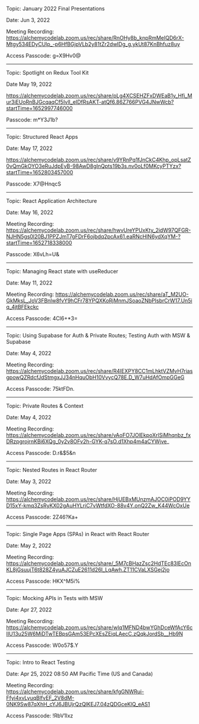 Topic: January 2022 Final Presentations

Date: Jun 3, 2022

Meeting Recording:
https://alchemycodelab.zoom.us/rec/share/RnOHy8b_knpRmMeIQD6rX-Mtgy534EDyCUlp_-p6HfBGjpVLb2y81tZr2dwIDg_g.ykUt87KnBhfuz8uy

Access Passcode: g=X9Hv0@

---

Topic: Spotlight on Redux Tool Kit

Date May 19, 2022

https://alchemycodelab.zoom.us/rec/share/pLg4XCSEHZFxDWEaB1y_Hfi_Mur3iEUoRnBJGcqaqCf5IvlI_eIDfRsAKT-atQf6.86Z766PVG4JNwWcb?startTime=1652997746000

Passcode: m*Y3J1b?

---

Topic: Structured React Apps

Date: May 17, 2022

https://alchemycodelab.zoom.us/rec/share/v9YRnPq1fJnCkC4Khp_opLsatZ0vQmGkOYO3eRuJdpEyB-98AwD8gInQpts19b3s.nv0oLf0MKcyPTYzx?startTime=1652803457000

Passcode: X7@HnqcS

---

Topic: React Application Architecture

Date: May 16, 2022

Meeting Recording:
https://alchemycodelab.zoom.us/rec/share/hwvUreYPUxKty_2idW97QFGR-NJHN5gs0l20BJ1PPZJmT7gFDrF6ojbdq2pcAx61.eaRNcHlN6ydXqYM-?startTime=1652718338000

Passcode: X6vLh=U&

---

Topic: Managing React state with useReducer

Date: May 11, 2022

Meeting Recording:
https://alchemycodelab.zoom.us/rec/share/aT_M2UO-GkMksL_JoV3FBnlw8fvY9hCFr78YPQXKoRjMnmJSoaoZNbPIsbrCrW17.Un5iq_4jtBFEkckc

Access Passcode: 4Cl6+*3=

---

Topic: Using Supabase for Auth & Private Routes; Testing Auth with MSW & Supabase

Date: May 4, 2022

Meeting Recording:
https://alchemycodelab.zoom.us/rec/share/R4IEXPY8CC1mLhktVZMvH7riasgpowQZRdcfJdStmgxJJ34nHquObH10VvycQ78E.D_W7uHdAfOmpGGeG

Access Passcode: 75ktFDn.

---

Topic: Private Routes & Context

Date: May 4, 2022

Meeting Recording:
https://alchemycodelab.zoom.us/rec/share/vAoFO7JOlEkpoXrlSiMhqnbz_fxDRzpgrojrnKBi6XQg_0y2v8OFv2h-GYK-q7sO.d1Xhp4m4aCYWjve_

Access Passcode: D.r&$5&n

---

Topic: Nested Routes in React Router

Date: May 3, 2022

Meeting Recording:
https://alchemycodelab.zoom.us/rec/share/HjUEBxMUnzmAJOC0iPOD9YYD15xY-kmq3ZsRyKX02gAuHYLriC7vWtfdXO-88v4Y.onQ2Zw_K44WcOxUe

Access Passcode: 2Z46?Ka+

---

Topic: Single Page Apps (SPAs) in React with React Router

Date: May 2, 2022

Meeting Recording:
https://alchemycodelab.zoom.us/rec/share/_5M7cBHazZsc2HdTEc83lEcOnKL8jGsuujT6t828Z4yuAJCZuE2611d26I_LqAwh.ZT11CVaLXSGej2jo

Access Passcode: HKX^M5i%

---

Topic: Mocking APIs in Tests with MSW

Date: Apr 27, 2022

Meeting Recording:
https://alchemycodelab.zoom.us/rec/share/wIq1MFND4bwYGhDceWfAcY6cIIU13u25W6MiDTwTEBpsGAm53EPcXEsZEiqLAecC.zQqkJordSb__Hb9N

Access Passcode: W0o57$.Y

---

Topic: Intro to React Testing

Date: Apr 25, 2022 08:50 AM Pacific Time (US and Canada)

Meeting Recording:
https://alchemycodelab.zoom.us/rec/share/kfgGNWRui-Ffyi4xvLyuqBlfvEF_2V8dM-0NK9Sw87qXhH_cYJ6JBUjrQzQlKEJ7.04zQDGceKlQ_eAS1

Access Passcode: !RbV1Ixz
